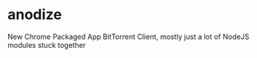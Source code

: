 anodize
=======

New Chrome Packaged App BitTorrent Client, mostly just a lot of NodeJS modules stuck together